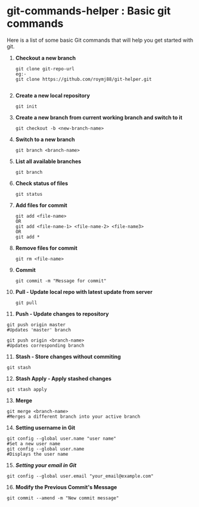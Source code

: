 # git-commands-helper : Basic git commands

Here is a list of some basic Git commands that will help you get started with git.

1. **Checkout a new branch**
   ```
   git clone git-repo-url
   eg:-   
   git clone https://github.com/roymj88/git-helper.git
      
   ```
2. **Create a new local repository**
   ```
   git init
   ```
   
3. **Create a new branch from current working branch and switch to it**

   ```
   git checkout -b <new-branch-name>
   ```
   
4. **Switch to a new branch**

   ```
   git branch <branch-name>
   ```
   
5. **List all available branches**
   ```
   git branch
   ```
   
6. **Check status of files**
   ```
   git status
   ```
7. **Add files for commit**
   ```
   git add <file-name>
   OR
   git add <file-name-1> <file-name-2> <file-name3>
   OR
   git add *
   
   ```
7. **Remove files for commit**
   ```
   git rm <file-name>
   ```
   
8. **Commit**
   ```
   git commit -m "Message for commit"
   ```

9. **Pull - Update local repo with latest update from server**
   ```
   git pull 
   ```

10. **Push - Update changes to repository**
   ```
   git push origin master 
   #Updates 'master' branch
   
   git push origin <branch-name> 
   #Updates corresponding branch
   ```
   
11. **Stash - Store changes without commiting**
   ```
   git stash
   ```
   
12. **Stash Apply - Apply stashed changes**
   ```
   git stash apply
   ```
   
13. **Merge**
   ```
   git merge <branch-name>
   #Merges a different branch into your active branch
   ```

14. **Setting username in Git**
   ```
   git config --global user.name "user name"
   #Set a new user name
   git config --global user.name
   #Displays the user name
   
   ```
   
15. ***Setting your email in Git***
   ```
   git config --global user.email "your_email@example.com"
   ```
   
16. **Modify the Previous Commit's Message**

   ```
   git commit --amend -m "New commit message"
   ```


